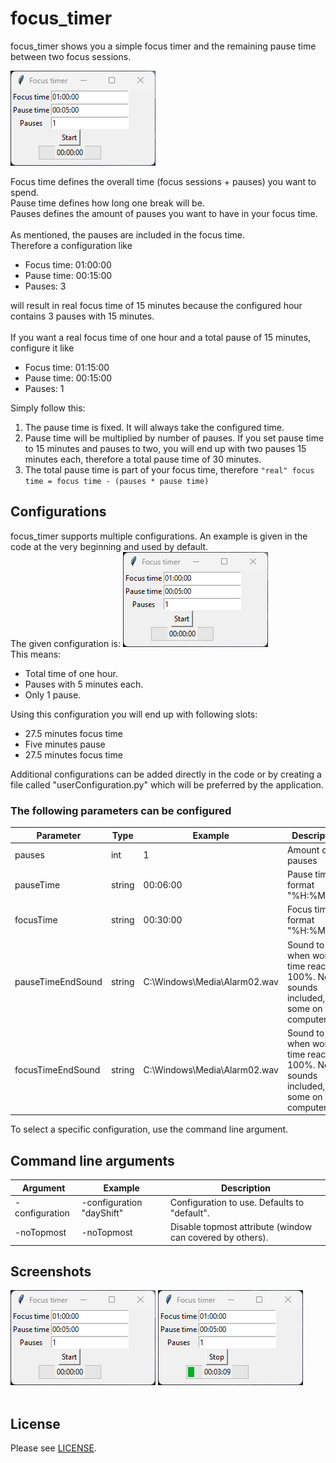 # focus_timer
focus_timer shows you a simple focus timer and the remaining pause time between two focus sessions.

!["default GUI"](manual_files/focus_timer_default.png)

Focus time defines the overall time (focus sessions + pauses) you want to spend.<br>
Pause time defines how long one break will be.<br>
Pauses defines the amount of pauses you want to have in your focus time.
<br><br>
As mentioned, the pauses are included in the focus time.<br>
Therefore a configuration like
- Focus time: 01:00:00
- Pause time: 00:15:00
- Pauses: 3

will result in real focus time of 15 minutes because the configured hour contains 3 pauses with 15 minutes.
<br><br>
If you want a real focus time of one hour and a total pause of 15 minutes, configure it like
- Focus time: 01:15:00
- Pause time: 00:15:00
- Pauses: 1

Simply follow this:
1. The pause time is fixed. It will always take the configured time.
2. Pause time will be multiplied by number of pauses. If you set pause time to 15 minutes and pauses to two, you will end up with two pauses 15 minutes each, therefore a total pause time of 30 minutes.
3. The total pause time is part of your focus time, therefore `"real" focus time = focus time - (pauses * pause time)`
## Configurations
focus_timer supports multiple configurations. An example is given in the code at the very beginning and used by default.<br>
The given configuration is: !["default GUI"](manual_files/focus_timer_default.png)<br>
This means:
- Total time of one hour.
- Pauses with 5 minutes each.
- Only 1 pause.

Using this configuration you will end up with following slots:
- 27.5 minutes focus time
- Five minutes pause
- 27.5 minutes focus time

Additional configurations can be added directly in the code or by creating a file called "userConfiguration.py" which will be preferred by the application.<br>
### The following parameters can be configured
Parameter|Type|Example|Description
|--|--|--|--|
pauses|int|1|Amount of pauses
pauseTime|string|00:06:00|Pause time in format "%H:%M:%S"
focusTime|string|00:30:00|Focus time in format "%H:%M:%S"
pauseTimeEndSound|string|C:\\Windows\\Media\\Alarm02.wav|Sound to play when work time reaches 100%. No sounds included, find some on your computer.
focusTimeEndSound|string|C:\\Windows\\Media\\Alarm02.wav|Sound to play when work time reaches 100%. No sounds included, find some on your computer.

To select a specific configuration, use the command line argument.
## Command line arguments
Argument|Example|Description
|--|--|--|
-configuration|-configuration "dayShift"|Configuration to use. Defaults to "default".
-noTopmost|-noTopmost|Disable topmost attribute (window can covered by others).
## Screenshots
!["default GUI"](manual_files/focus_timer_default.png)
!["work time running"](manual_files/focus_timer_running.png)
<br><br>
## License
Please see [LICENSE](LICENSE).